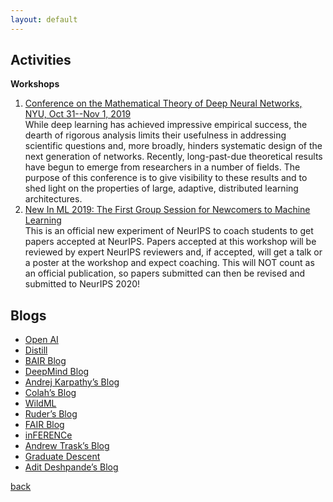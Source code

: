 ```yaml
---
layout: default
---
```


## Activities

<strong>Workshops</strong>  
<ol>
    <li>
    <a href="https://deepmath-conference.com"> Conference on the Mathematical Theory of Deep Neural Networks, NYU, Oct 31--Nov 1, 2019
 </a> <br>
   While deep learning has achieved impressive empirical success, the dearth of rigorous analysis limits their usefulness in addressing scientific questions and, more broadly, hinders systematic design of the next generation of networks. Recently, long-past-due theoretical results have begun to emerge from researchers in a number of fields. The purpose of this conference is to give visibility to these results and to shed light on the properties of large, adaptive, distributed learning architectures. 
    </li>
     <li>
    <a href="https://www.nature.com/articles/nature14539"> New In ML 2019: The First Group Session for Newcomers to Machine Learning
  </a><br>
  This is an official new experiment of NeurIPS to coach students to get papers accepted at NeurIPS. Papers accepted at this workshop will be reviewed by expert NeurIPS reviewers and, if accepted, will get a talk or a poster at the workshop and expect coaching. This will NOT count as an official publication, so papers submitted can then be revised and submitted to NeurIPS 2020!
    </li>

</ol>

## Blogs

- [Open AI](https://blog.openai.com/)
- [Distill](https://distill.pub/)
- [BAIR Blog](http://bair.berkeley.edu/blog/)
- [DeepMind Blog](https://deepmind.com/blog/?category=research)
- [Andrej Karpathy’s Blog](http://karpathy.github.io/)
- [Colah’s Blog](http://colah.github.io/)
- [WildML](http://www.wildml.com/)
- [Ruder’s Blog](http://ruder.io/)
- [FAIR Blog](https://research.fb.com/blog/)
- [inFERENCe](http://www.inference.vc/)
- [Andrew Trask’s Blog](http://iamtrask.github.io/)
- [Graduate Descent](http://timvieira.github.io/blog/)
- [Adit Deshpande’s Blog](https://adeshpande3.github.io/)

[back](./)
